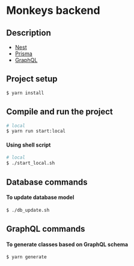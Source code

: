 # Monkeys backend

## Description

 - [Nest](https://github.com/nestjs/nest)
 - [Prisma](https://www.prisma.io/docs/orm/)
 - [GraphQL](https://docs.nestjs.com/graphql/quick-start#schema-first)

## Project setup

```bash
$ yarn install
```

## Compile and run the project

```bash
# local
$ yarn run start:local
```

#### Using shell script
```bash
# local
$ ./start_local.sh
```
<!-- 
## Run tests

```bash
# unit tests
$ yarn run test

# e2e tests
$ yarn run test:e2e

# test coverage
$ yarn run test:cov
``` -->

## Database commands

#### To update database model

```bash
$ ./db_update.sh
```


## GraphQL commands

#### To generate classes based on GraphQL schema

```bash
$ yarn generate
```
